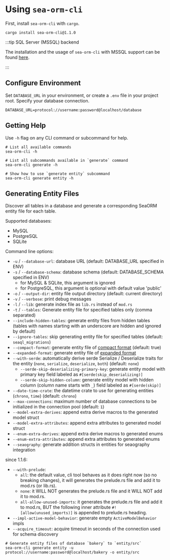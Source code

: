 # Using `sea-orm-cli`

First, install `sea-orm-cli` with `cargo`.

```shell
cargo install sea-orm-cli@1.1.0
```

:::tip SQL Server (MSSQL) backend

The installation and the usage of `sea-orm-cli` with MSSQL support can be found [here](https://www.sea-ql.org/SeaORM-X/docs/generate-entity/sea-orm-cli/).

:::

## Configure Environment

Set `DATABASE_URL` in your environment, or create a `.env` file in your project root. Specify your database connection.

```env title=".env"
DATABASE_URL=protocol://username:password@localhost/database
```

## Getting Help

Use `-h` flag on any CLI command or subcommand for help.

```shell
# List all available commands
sea-orm-cli -h

# List all subcommands available in `generate` command
sea-orm-cli generate -h

# Show how to use `generate entity` subcommand
sea-orm-cli generate entity -h
```

## Generating Entity Files

Discover all tables in a database and generate a corresponding SeaORM entity file for each table.

Supported databases:
- MySQL
- PostgreSQL
- SQLite

Command line options:
- `-u` / `--database-url`: database URL (default: DATABASE_URL specified in ENV)
- `-s` / `--database-schema`: database schema (default: DATABASE_SCHEMA specified in ENV)
    - for MySQL & SQLite, this argument is ignored
    - for PostgreSQL, this argument is optional with default value 'public'
- `-o` / `--output-dir`: entity file output directory (default: current directory)
- `-v` / `--verbose`: print debug messages
- `-l` / `--lib`: generate index file as `lib.rs` instead of `mod.rs`
- `-t` / `--tables`: Generate entity file for specified tables only (comma separated)
- `--include-hidden-tables`: generate entity files from hidden tables (tables with names starting with an underscore are hidden and ignored by default)
- `--ignore-tables`: skip generating entity file for specified tables (default: `seaql_migrations`)
- `--compact-format`: generate entity file of [compact format](04-generate-entity/02-entity-format.md) (default: true)
- `--expanded-format`: generate entity file of [expanded format](12-internal-design/05-expanded-entity-format.md)
- `--with-serde`: automatically derive serde Serialize / Deserialize traits for the entity (`none`, `serialize`, `deserialize`, `both`) (default: `none`)
    - `--serde-skip-deserializing-primary-key`: generate entity model with primary key field labeled as `#[serde(skip_deserializing)]`
    - `--serde-skip-hidden-column`: generate entity model with hidden column (column name starts with `_`) field labeled as `#[serde(skip)]`
- `--date-time-crate`: the datetime crate to use for generating entities (`chrono`, `time`) (default: `chrono`)
- `--max-connections`: maximum number of database connections to be initialized in the connection pool (default: `1`)
- `--model-extra-derives`: append extra derive macros to the generated model struct
- `--model-extra-attributes`: append extra attributes to generated model struct
- `--enum-extra-derives`: append extra derive macros to generated enums
- `--enum-extra-attributes`: append extra attributes to generated enums
- `--seaography`: generate addition structs in entities for seaography integration

since 1.1.6:
- `--with-prelude`:
    - `all`: the default value, cli tool behaves as it does right now (so no breaking changes), it will generates the prelude.rs file and add it to mod.rs (or lib.rs).
    - `none`: it WILL NOT generates the prelude.rs file and it WILL NOT add it to mod.rs.
    - `all-allow-unused-imports`: it generates the prelude.rs file and add it to mod.rs, BUT the following inner attribute `#![allow(unused_imports)]` is appended to prelude.rs heading.
- `--impl-active-model-behavior`: generate empty `ActiveModelBehavior` impls
- `--acquire_timeout`: acquire timeout in seconds of the connection used for schema discovery

```shell
# Generate entity files of database `bakery` to `entity/src`
sea-orm-cli generate entity -u protocol://username:password@localhost/bakery -o entity/src
```
